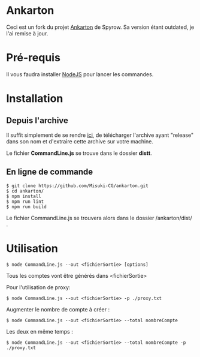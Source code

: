 # Ankarton

Ceci est un fork du projet [Ankarton](https://github.com/Spyrow/ankarton "Spyrow's Ankarton") de Spyrow. 
Sa version étant outdated, je l'ai remise à jour. 

# Pré-requis 

Il vous faudra installer [NodeJS](https://nodejs.org/fr/ "NodeJS") pour lancer les commandes.


# Installation
## Depuis l'archive

Il suffit simplement de se rendre [ici](https://github.com/Misuki-CG/ankarton/releases "release"), de télécharger l'archive ayant "release" dans son nom et d'extraire cette archive sur votre machine. 

Le fichier **CommandLine.js** se trouve dans le dossier **distt**. 


## En ligne de commande

```
$ git clone https://github.com/Misuki-CG/ankarton.git
$ cd ankarton/
$ npm install
$ npm run lint
$ npm run build
```

Le fichier CommandLine.js se trouvera alors dans le dossier /ankarton/dist/ .


# Utilisation

```
$ node CommandLine.js --out <fichierSortie> [options]
```

Tous les comptes vont être générés dans \<fichierSortie\>

Pour l'utilisation de proxy: 
```
$ node CommandLine.js --out <fichierSortie> -p ./proxy.txt
```

Augmenter le nombre de compte à créer :

```
$ node CommandLine.js --out <fichierSortie> --total nombreCompte
```
Les deux en même temps :
```
$ node CommandLine.js --out <fichierSortie> --total nombreCompte -p ./proxy.txt
```

